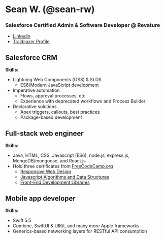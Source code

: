 # Sean W. (@sean-rw)
### Salesforce Certified Admin & Software Developer @ Revature
- [Linkedin](https://www.linkedin.com/in/seanrwhitley/)
- [Trailblazer Profile](https://trailblazer.me/id/sean-rw)


## Salesforce CRM
**Skills:**
- Lightning Web Components (OSS) & SLDS
  - ES6/Modern JavaScript development
- Imperative automation
  - Flows, approval processes, etc
  - Experience with deprecated workflows and Process Builder
- Declarative solutions
  - Apex triggers, callouts, best practices
  - Package-based development

## Full-stack web engineer
**Skills:**
- Java, HTML, CSS, Javascript (ES6), node.js, express.js, MongoDB/mongoose, and React.js
- Hold three certificates from [FreeCodeCamp.org](https://www.freecodecamp.org/)
  - [Responsive Web Design](https://freecodecamp.org/certification/fcc7cd96e00-5824-40de-95f2-6f1f722b37d7/responsive-web-design)
  - [Javascript Algorithms and Data Structures](https://www.freecodecamp.org/certification/fcc7cd96e00-5824-40de-95f2-6f1f722b37d7/javascript-algorithms-and-data-structures)
  - [Front-End Development Libraries](https://www.freecodecamp.org/certification/fcc7cd96e00-5824-40de-95f2-6f1f722b37d7/front-end-development-libraries)

## Mobile app developer
**Skills:**
- Swift 5.5
- Combine, SwiftUI & UIKit, and many more Apple frameworks
- Generics-based networking layers for RESTful API consumption
